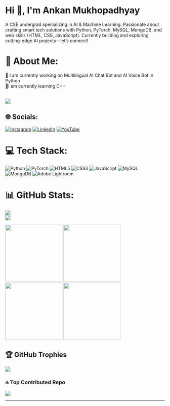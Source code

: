 
<h1 align="Left">Hi 👋, I'm Ankan Mukhopadhyay</h1>
A CSE undergrad specializing in AI & Machine Learning. Passionate about crafting smart tech solutions with Python, PyTorch, MySQL, MongoDB, and web skills (HTML, CSS, JavaScript). Currently building and exploring cutting-edge AI projects—let’s connect!

# 💫 About Me:
🔭 I am currently working on Multilingual AI Chat Bot and AI Voice Bot in Python<br>🌱I am currently learning C++<br><br>

[![](https://visitcount.itsvg.in/api?id=Peart-Guy&icon=0&color=0)](https://visitcount.itsvg.in)

## 🌐 Socials:
[![Instagram](https://img.shields.io/badge/Instagram-%23E4405F.svg?logo=Instagram&logoColor=white)](https://instagram.com/@peartguy) [![LinkedIn](https://img.shields.io/badge/LinkedIn-%230077B5.svg?logo=linkedin&logoColor=white)](https://www.linkedin.com/in/ankan-mukhopadhyaypeartguy/) [![YouTube](https://img.shields.io/badge/YouTube-%23FF0000.svg?logo=YouTube&logoColor=white)](https://youtube.com/@peartguy) 


# 💻 Tech Stack:
![Python](https://img.shields.io/badge/python-3670A0?style=for-the-badge&logo=python&logoColor=ffdd54) ![PyTorch](https://img.shields.io/badge/PyTorch-%23EE4C2C.svg?style=for-the-badge&logo=PyTorch&logoColor=white) ![HTML5](https://img.shields.io/badge/html5-%23E34F26.svg?style=for-the-badge&logo=html5&logoColor=white) ![CSS3](https://img.shields.io/badge/css3-%231572B6.svg?style=for-the-badge&logo=css3&logoColor=white) ![JavaScript](https://img.shields.io/badge/javascript-%23323330.svg?style=for-the-badge&logo=javascript&logoColor=%23F7DF1E)  ![MySQL](https://img.shields.io/badge/mysql-4479A1.svg?style=for-the-badge&logo=mysql&logoColor=white) ![MongoDB](https://img.shields.io/badge/MongoDB-%234ea94b.svg?style=for-the-badge&logo=mongodb&logoColor=white) ![Adobe Lightroom](https://img.shields.io/badge/Adobe%20Lightroom-31A8FF.svg?style=for-the-badge&logo=Adobe%20Lightroom&logoColor=white)

</p>

# 📊 GitHub Stats:
![](https://github-readme-stats.vercel.app/api?username=Peart-Guy&theme=tokyonight&hide_border=false&include_all_commits=false&count_private=true)<br/>
![](https://github-readme-streak-stats.herokuapp.com/?user=Peart-Guy&theme=tokyonight&hide_border=false)<br/>

<div align="left">
  <img height="180em" src="https://github-profile-summary-cards.vercel.app/api/cards/profile-details?username=Peart-Guy&theme=github_dark" />
  <img height="180em" src="https://github-profile-summary-cards.vercel.app/api/cards/most-commit-language?username=Peart-Guy&theme=github_dark"  />
  <img height="180em" src="https://github-profile-summary-cards.vercel.app/api/cards/stats?username=Peart-Guy&theme=github_dark"/>
  <img height="180em" src="https://github-profile-summary-cards.vercel.app/api/cards/productive-time?username=Peart-Guy&theme=github_dark" />
</div>

## 🏆 GitHub Trophies
![](https://github-profile-trophy.vercel.app/?username=Peart-Guy&theme=radical&no-frame=false&no-bg=true&margin-w=4)


### 🔝 Top Contributed Repo
![](https://github-contributor-stats.vercel.app/api?username=Peart-Guy&limit=5&theme=dark&combine_all_yearly_contributions=true)

---


